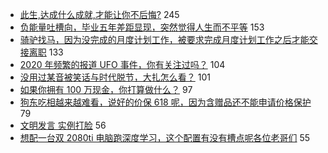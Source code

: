 - [此生,达成什么成就,才能让你不后悔?](https://www.v2ex.com/t/682557) 245
- [负能量吐槽向，毕业五年差距显现，突然觉得人生而不平等](https://www.v2ex.com/t/682617) 153
- [骑驴找马，因为没完成的月度计划工作，被要求完成月度计划工作之后才能交接离职](https://www.v2ex.com/t/682576) 133
- [2020 年频繁的报道 UFO 事件，你有关注过吗？](https://www.v2ex.com/t/682630) 104
- [没用过某音被笑话与时代脱节，大扎怎么看？](https://www.v2ex.com/t/682710) 101
- [如果你拥有 100 万现金，你打算做什么？](https://www.v2ex.com/t/682528) 97
- [狗东吃相越来越难看，说好的价保 618 呢，因为含赠品还不能申请价格保护](https://www.v2ex.com/t/682624) 79
- [文明发言 实例打脸](https://www.v2ex.com/t/682774) 56
- [想配一台双 2080ti 电脑跑深度学习，这个配置有没有槽点呢各位老哥们](https://www.v2ex.com/t/682532) 55